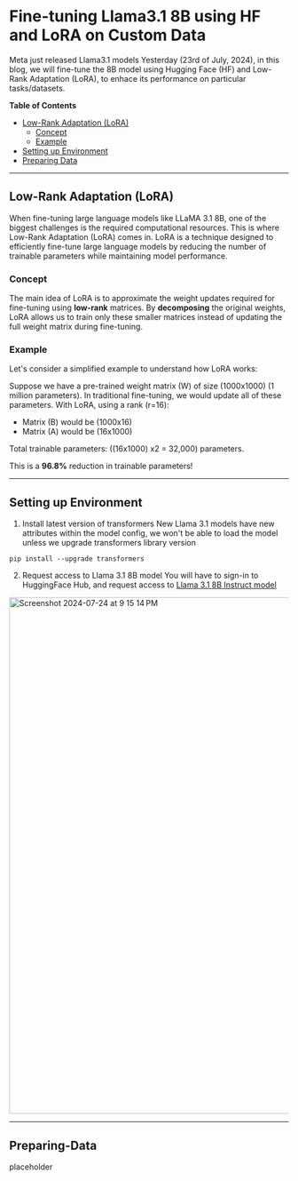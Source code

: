 # Fine-tuning Llama3.1 8B using HF and LoRA on Custom Data

Meta just released Llama3.1 models Yesterday (23rd of July, 2024), in this blog, we will fine-tune the 8B model using Hugging Face (HF) and Low-Rank Adaptation (LoRA), to enhace its performance on particular tasks/datasets.

**Table of Contents**
- [Low-Rank Adaptation (LoRA)](#Low-Rank-Adaptation-(LoRA))
  - [Concept](#Concept)
  - [Example](#Example)
- [Setting up Environment](#Setting-up-Environment)
- [Preparing Data](#Preparing-Data)

---

## Low-Rank Adaptation (LoRA)

When fine-tuning large language models like LLaMA 3.1 8B, one of the biggest challenges is the required computational resources. This is where Low-Rank Adaptation (LoRA) comes in. LoRA is a technique designed to efficiently fine-tune large language models by reducing the number of trainable parameters while maintaining model performance.

### Concept

The main idea of LoRA is to approximate the weight updates required for fine-tuning using **low-rank** matrices. By **decomposing** the original weights, LoRA allows us to train only these smaller matrices instead of updating the full weight matrix during fine-tuning.

### Example

Let's consider a simplified example to understand how LoRA works:

Suppose we have a pre-trained weight matrix (W) of size (1000x1000) (1 million parameters). In traditional fine-tuning, we would update all of these parameters. With LoRA, using a rank (r=16):

- Matrix (B) would be (1000x16)
- Matrix (A) would be (16x1000)

Total trainable parameters: ((16x1000) x2 = 32,000) parameters.

This is a **96.8%** reduction in trainable parameters!

---

## Setting up Environment

1. Install latest version of transformers
New Llama 3.1 models have new attributes within the model config, we won't be able to load the model unless we upgrade transformers library version
```console
pip install --upgrade transformers
```

2. Request access to Llama 3.1 8B model
You will have to sign-in to HuggingFace Hub, and request access to [Llama 3.1 8B Instruct model](https://huggingface.co/meta-llama/Meta-Llama-3.1-8B-Instruct)
<img width="930" alt="Screenshot 2024-07-24 at 9 15 14 PM" src="https://github.com/user-attachments/assets/b52d3fd7-edb3-4950-bc34-4c48b824b29c">

---

## Preparing-Data
placeholder
